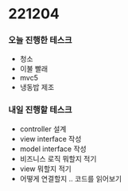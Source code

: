 # 221204

### 오늘 진행한 테스크

- 청소
- 이불 빨래
- mvc5
- 냉동밥 제조

### 내일 진행할 테스크

- controller 설계
- view interface 작성
- model interface 작성
- 비즈니스 로직 뭐할지 적기
- view 뭐할지 적기
- 어떻게 연결할지 .. 코드를 읽어보기
